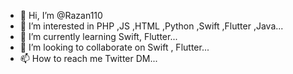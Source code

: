 - 👋 Hi, I’m @Razan110
- 👀 I’m interested in PHP ,JS ,HTML ,Python ,Swift ,Flutter ,Java...
- 🌱 I’m currently learning Swift, Flutter...
- 💞️ I’m looking to collaborate on Swift , Flutter...
- 📫 How to reach me Twitter DM...

<!---
Razan110/Razan110 is a ✨ special ✨ repository because its `README.md` (this file) appears on your GitHub profile.
You can click the Preview link to take a look at your changes.
--->
